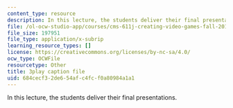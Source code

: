 ```yaml
---
content_type: resource
description: In this lecture, the students deliver their final presentations.
file: /ol-ocw-studio-app/courses/cms-611j-creating-video-games-fall-2014/684cecf32de654afc4fcf0a80984a1a1_sKolTx6sxUo.srt
file_size: 197951
file_type: application/x-subrip
learning_resource_types: []
license: https://creativecommons.org/licenses/by-nc-sa/4.0/
ocw_type: OCWFile
resourcetype: Other
title: 3play caption file
uid: 684cecf3-2de6-54af-c4fc-f0a80984a1a1
---
```

In this lecture, the students deliver their final presentations.